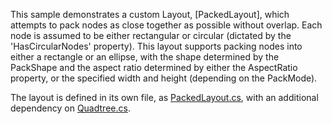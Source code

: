 This sample demonstrates a custom Layout, [PackedLayout], which attempts to pack nodes as close together as possible without overlap.
Each node is assumed to be either rectangular or circular (dictated by the 'HasCircularNodes' property). This layout supports packing
nodes into either a rectangle or an ellipse, with the shape determined by the PackShape and the aspect ratio determined by either the
AspectRatio property, or the specified width and height (depending on the PackMode).

The layout is defined in its own file, as [PackedLayout.cs](https://github.com/NorthwoodsSoftware/GoDiagram/blob/main/Extensions/Layouts/Packed/PackedLayout.cs),
with an additional dependency on [Quadtree.cs](https://github.com/NorthwoodsSoftware/GoDiagram/blob/main/Extensions/Layouts/Packed/Quadtree.cs).